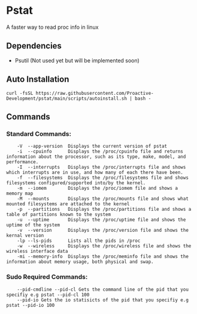 # Pstat

A faster way to read proc info in linux

## Dependencies
- Psutil (Not used yet but will be implemented soon)

## Auto Installation

`curl -fsSL https://raw.githubusercontent.com/Proactive-Development/pstat/main/scripts/autoinstall.sh | bash -`


## Commands

### Standard Commands:
```
    -V  --app-version  Displays the current version of pstat
    -i  --cpuinfo      Displays the /proc/cpuinfo file and returns information about the processor, such as its type, make, model, and performance.
    -I  --interrupts   Displays the /proc/interrupts file and shows which interrupts are in use, and how many of each there have been.
    -f  --filesystems  Displays the /proc/filesystems file and shows filesystems configured/supported into/by the kernel.
    -m  --iomem        Displays the /proc/iomem file and shows a memory map
    -M  --mounts       Displays the /proc/mounts file and shows what mounted filesystems are attached to the kernel
    -p  --partitions   Displays the /proc/partitions file and shows a table of partitions known to the system
    -u  --uptime       Displays the /proc/uptime file and shows the uptime of the system
    -v  --version      Displays the /proc/version file and shows the kernal version
    -lp --ls-pids      Lists all the pids in /proc
    -w  --wireless     Displays the /proc/wireless file and shows the wireless interface data
    -mi --memory-info  Displays the /proc/meminfo file and shows the information about memory usage, both physical and swap.    
```
### Sudo Required Commands:
```
    --pid-cmdline --pid-cl Gets the command line of the pid that you specifiy e.g pstat --pid-cl 100
    --pid-io Gets the io statisicts of the pid that you specifiy e.g pstat --pid-io 100
```
